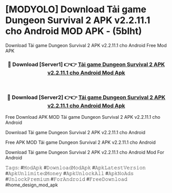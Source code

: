 # [MODYOLO] Download Tải game Dungeon Survival 2 APK v2.2.11.1 cho Android MOD APK - (5blht)
Download Tải game Dungeon Survival 2 APK v2.2.11.1 cho Android Free Mod APK

<div align="center">
<h3>🔴 Download [Server1] 👉👉 <a href="https://apk-comot.site?title=Tải_game_Dungeon_Survival_2_APK_v2.2.11.1_cho_Android">Tải game Dungeon Survival 2 APK v2.2.11.1 cho Android Mod Apk</a></h3><br>

<h3>🔴 Download [Server2] 👉👉 <a href="https://apk-comot.site?title=Tải_game_Dungeon_Survival_2_APK_v2.2.11.1_cho_Android">Tải game Dungeon Survival 2 APK v2.2.11.1 cho Android Mod Apk</a></h3>
</div>


Free Download APK MOD Tải game Dungeon Survival 2 APK v2.2.11.1 cho Android

Download Tải game Dungeon Survival 2 APK v2.2.11.1 cho Android 

Free APK MOD Tải game Dungeon Survival 2 APK v2.2.11.1 cho Android 

Download Tải game Dungeon Survival 2 APK v2.2.11.1 cho Android Mod For Android

𝚃𝚊𝚐𝚜: #𝙼𝚘𝚍𝙰𝚙𝚔 #𝙳𝚘𝚠𝚗𝚕𝚘𝚊𝚍𝙼𝚘𝚍𝙰𝚙𝚔 #𝙰𝚙𝚔𝙻𝚊𝚝𝚎𝚜𝚝𝚅𝚎𝚛𝚜𝚒𝚘𝚗 #𝙰𝚙𝚔𝚄𝚗𝚕𝚒𝚖𝚒𝚝𝚎𝚍𝙼𝚘𝚗𝚎𝚢 #𝙰𝚙𝚔𝚄𝚗𝚕𝚘𝚌𝚔𝙰𝚕𝚕 #𝙰𝚙𝚔𝙽𝚘𝙰𝚍𝚜 #𝚄𝚗𝚕𝚘𝚌𝚔𝙿𝚛𝚎𝚖𝚒𝚞𝚖 #𝙵𝚘𝚛𝙰𝚗𝚍𝚛𝚘𝚒𝚍 #𝙵𝚛𝚎𝚎𝙳𝚘𝚠𝚗𝚕𝚘𝚊𝚍 #home_design_mod_apk